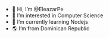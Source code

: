 - 👋 Hi, I’m @EleazarPe
- 👀 I’m interested in Computer Science
- 🌱 I’m currently learning Nodejs
- 🌎 I’m from Dominican Republic

<!---
EleazarPe/EleazarPe is a ✨ special ✨ repository because its `README.md` (this file) appears on your GitHub profile.
You can click the Preview link to take a look at your changes.
--->
